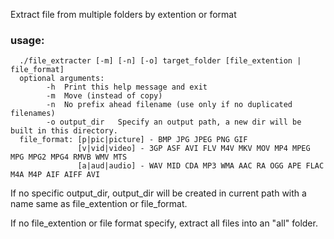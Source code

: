 Extract file from multiple folders by extention or format

### usage:
      ./file_extracter [-m] [-n] [-o] target_folder [file_extention | file_format]  
      optional arguments:
            -h  Print this help message and exit
            -m  Move (instead of copy)
            -n  No prefix ahead filename (use only if no duplicated filenames)
            -o output_dir   Specify an output path, a new dir will be built in this directory.
      file_format: [p|pic|picture] - BMP JPG JPEG PNG GIF   
                   [v|vid|video] - 3GP ASF AVI FLV M4V MKV MOV MP4 MPEG MPG MPG2 MPG4 RMVB WMV MTS  
                   [a|aud|audio] - WAV MID CDA MP3 WMA AAC RA OGG APE FLAC M4A M4P AIF AIFF AVI  
      
If no specific output_dir, output_dir will be created in current path with a name same as file_extention or file_format.

If no file_extention or file format specify, extract all files into an "all" folder.
 
      
